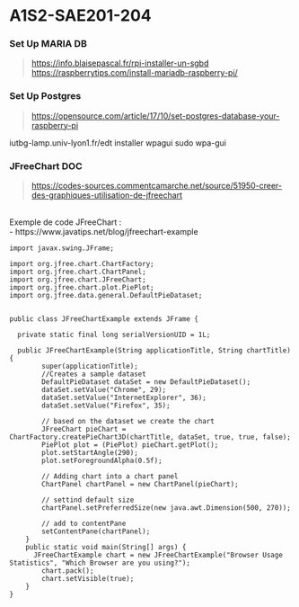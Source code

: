 # A1S2-SAE201-204

### Set Up MARIA DB
> https://info.blaisepascal.fr/rpi-installer-un-sgbd
> https://raspberrytips.com/install-mariadb-raspberry-pi/

### Set Up Postgres
> https://opensource.com/article/17/10/set-postgres-database-your-raspberry-pi



iutbg-lamp.univ-lyon1.fr/edt
installer wpagui
sudo wpa-gui








### JFreeChart DOC
> https://codes-sources.commentcamarche.net/source/51950-creer-des-graphiques-utilisation-de-jfreechart
<br />
Exemple de code JFreeChart : <br />
- https://www.javatips.net/blog/jfreechart-example

```
import javax.swing.JFrame;

import org.jfree.chart.ChartFactory;
import org.jfree.chart.ChartPanel;
import org.jfree.chart.JFreeChart;
import org.jfree.chart.plot.PiePlot;
import org.jfree.data.general.DefaultPieDataset;


public class JFreeChartExample extends JFrame {

  private static final long serialVersionUID = 1L;

  public JFreeChartExample(String applicationTitle, String chartTitle) {
        super(applicationTitle);
        //Creates a sample dataset
        DefaultPieDataset dataSet = new DefaultPieDataset();
        dataSet.setValue("Chrome", 29);
        dataSet.setValue("InternetExplorer", 36);
        dataSet.setValue("Firefox", 35);
       
        // based on the dataset we create the chart
        JFreeChart pieChart = ChartFactory.createPieChart3D(chartTitle, dataSet, true, true, false);
        PiePlot plot = (PiePlot) pieChart.getPlot();
        plot.setStartAngle(290);
        plot.setForegroundAlpha(0.5f);

        // Adding chart into a chart panel
        ChartPanel chartPanel = new ChartPanel(pieChart);
       
        // settind default size
        chartPanel.setPreferredSize(new java.awt.Dimension(500, 270));
       
        // add to contentPane
        setContentPane(chartPanel);
    }
    public static void main(String[] args) {
      JFreeChartExample chart = new JFreeChartExample("Browser Usage Statistics", "Which Browser are you using?");
        chart.pack();
        chart.setVisible(true);
    }
}
```
